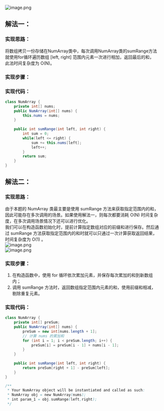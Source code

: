 ![image.png](https://gitee.com/roada/drawingBed/raw/main/blog/1699257637591-1cec4661-ed53-45ae-8816-c052626640db.png)
## 解法一：
### 实现思路：
将数组拷贝一份存储在NumArray类中，每次调用NumArray类的sumRange方法就使用for循环遍历数组 [left, right] 范围内元素一次进行相加，返回最后的和，<br />此法时间复杂度为 O(N)。
### 实现步骤：
### 实现代码：
```java
class NumArray {
    private int[] nums;
    public NumArray(int[] nums) {
        this.nums = nums;
    }
    
    public int sumRange(int left, int right) {
        int sum = 0;
        while(left <= right) {
            sum += this.nums[left];
            left++;
        }
        return sum;
    }
}
```
## 解法二：
### 实现思路：
由于本题的 NumArray 类最主要是使用 sumRange 方法来获取指定范围内的和，因此可能存在多次调用的场景。如果使用解法一，则每次都要消耗 O(N) 时间复杂度，在多次调用场景情况下还可以进行优化。<br />我们可以在构造函数初始化时，提前计算指定数组对应的前缀和进行保存。然后通过 sumRange 方法获取指定范围内的和时就可以只通过一次计算获取返回结果，时间复杂度为 O(1) 。<br />![image.png](https://gitee.com/roada/drawingBed/raw/main/blog/1699261480218-6f322731-0b77-452e-a2d7-82148fac48df.png)<br />![image.png](https://github.com/C-G-L-A-D/drawingBed/blob/main/blog1699261842568-6a9e6ec4-988f-460e-b158-fdb504ebfc7e.png?raw=true)
### 实现步骤：

1. 在构造函数中，使用 for 循环依次累加元素，并保存每次累加的和到新数组内；
2. 调用 sumRange 方法时，返回数组指定范围内元素的和，使用前缀和相减，剔除重复元素。
### 实现代码：
```java
class NumArray {
    private int[] preSum;
    public NumArray(int[] nums) {
        preSum = new int[nums.length + 1];
        // 计算 nums 的累加和
        for (int i = 1; i < preSum.length; i++) {
            preSum[i] = preSum[i - 1] + nums[i - 1];
        }
    }
    
    public int sumRange(int left, int right) {
        return preSum[right + 1] - preSum[left];
    }
}

/**
 * Your NumArray object will be instantiated and called as such:
 * NumArray obj = new NumArray(nums);
 * int param_1 = obj.sumRange(left,right);
 */
```
